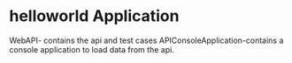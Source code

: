 # helloworld Application
WebAPI- contains the api and test cases 
APIConsoleApplication-contains a console application to load data from the api. 